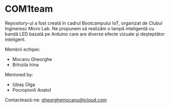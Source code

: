 # COM1team
Repository-ul a fost creată în cadrul Bootcampului IoT, organizat de Clubul Ingineresc Micro Lab.  Ne propunem să realizăm o lampă inteligentă cu bandă LED bazată pe Arduino care are diverse efecte vizuale și deșteptător inteligent.

Membrii echipei:
- Mocanu Gheorghe
- Brînzila Irina

Mentored by:
- Izbaș Olga
- Pocropivnîi Anatol

Contactează-ne: gheorghemocanu@icloud.com
